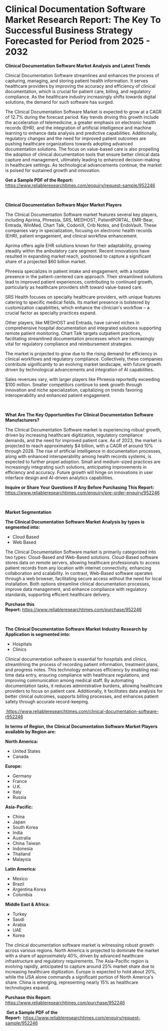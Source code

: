 <p><h1>Clinical Documentation Software Market Research Report: The Key To Successful Business Strategy Forecasted for Period from 2025 - 2032</h1></p><p><strong>Clinical Documentation Software Market Analysis and Latest Trends</strong></p>
<p><p>Clinical Documentation Software streamlines and enhances the process of capturing, managing, and storing patient health information. It serves healthcare providers by improving the accuracy and efficiency of clinical documentation, which is crucial for patient care, billing, and regulatory compliance. As the healthcare industry increasingly shifts towards digital solutions, the demand for such software has surged.</p><p>The Clinical Documentation Software Market is expected to grow at a CAGR of 12.7% during the forecast period. Key trends driving this growth include the acceleration of telemedicine, a greater emphasis on electronic health records (EHR), and the integration of artificial intelligence and machine learning to enhance data analysis and predictive capabilities. Additionally, regulatory changes and the need for improved patient outcomes are pushing healthcare organizations towards adopting advanced documentation solutions. The focus on value-based care is also propelling the adoption of clinical documentation tools that ensure better clinical data capture and management, ultimately leading to enhanced decision-making in healthcare settings. As technological advancements continue, the market is poised for sustained growth and innovation.</p></p>
<p><strong>Get a Sample PDF of the Report:&nbsp;</strong> <a href="https://www.reliableresearchtimes.com/enquiry/request-sample/952246?utm_campaign=3069&utm_medium=2&utm_source=Github&utm_content=ia&utm_term=17042025&utm_id=clinical-documentation-software">https://www.reliableresearchtimes.com/enquiry/request-sample/952246</a></p>
<p>&nbsp;</p>
<p><strong>Clinical Documentation Software Major Market Players</strong></p>
<p><p>The Clinical Documentation Software market features several key players, including Aprima, Phreesia, SRS, MEDHOST, PatientPORTAL, EMR-Bear, Entrada, WinMed, Chart Talk, CodoniX, Crib Notes, and EndoVault. These companies vary in specialization, focusing on electronic health records (EHR), patient engagement, and clinical workflow enhancement.</p><p>Aprima offers agile EHR solutions known for their adaptability, growing steadily within the ambulatory care segment. Recent innovations have resulted in expanding market reach, positioned to capture a significant share of a projected $60 billion market.</p><p>Phreesia specializes in patient intake and engagement, with a notable presence in the patient-centered care approach. Their streamlined solutions lead to improved patient experiences, contributing to continued growth, particularly as healthcare providers shift toward value-based care.</p><p>SRS Health focuses on specialty healthcare providers, with unique features catering to specific medical fields. Its market presence is bolstered by customization capabilities, which enhance the clinician's workflow – a crucial factor as specialty practices expand.</p><p>Other players, like MEDHOST and Entrada, have carved niches in comprehensive hospital documentation and integrated solutions supporting remote patient monitoring. Chart Talk targets outpatient practices, facilitating streamlined documentation processes which are increasingly vital for regulatory compliance and reimbursement strategies.</p><p>The market is projected to grow due to the rising demand for efficiency in clinical workflows and regulatory compliance. Collectively, these companies contribute significantly to an evolving market landscape, with future growth driven by technological advancements and integration of AI capabilities.</p><p>Sales revenues vary, with larger players like Phreesia reportedly exceeding $100 million. Smaller competitors continue to seek growth through innovation and niche specialization, capitalizing on trends favoring interoperability and enhanced patient engagement.</p></p>
<p>&nbsp;</p>
<p><strong>What Are The Key Opportunities For Clinical Documentation Software Manufacturers?</strong></p>
<p><p>The Clinical Documentation Software market is experiencing robust growth, driven by increasing healthcare digitization, regulatory compliance demands, and the need for improved patient care. As of 2023, the market is projected to reach approximately $4 billion, with a CAGR of around 10% through 2028. The rise of artificial intelligence in documentation processes, along with enhanced interoperability among health records systems, is expected to further propel adoption. Small and medium-sized practices are increasingly integrating such solutions, anticipating improvements in efficiency and accuracy. Future growth will hinge on innovations in user interface design and AI-driven analytics capabilities.</p></p>
<p><strong>Inquire or Share Your Questions If Any Before Purchasing This Report:</strong> <a href="https://www.reliableresearchtimes.com/enquiry/pre-order-enquiry/952246?utm_campaign=3069&utm_medium=2&utm_source=Github&utm_content=ia&utm_term=17042025&utm_id=clinical-documentation-software">https://www.reliableresearchtimes.com/enquiry/pre-order-enquiry/952246</a></p>
<p>&nbsp;</p>
<p><strong>Market Segmentation</strong></p>
<p><strong>The Clinical Documentation Software Market Analysis by types is segmented into:</strong></p>
<p><ul><li>Cloud Based</li><li>Web Based</li></ul></p>
<p><p>The Clinical Documentation Software market is primarily categorized into two types: Cloud-Based and Web-Based solutions. Cloud-Based software stores data on remote servers, allowing healthcare professionals to access patient records from any location with internet connectivity, enhancing collaboration and scalability. In contrast, Web-Based software operates through a web browser, facilitating secure access without the need for local installation. Both options streamline clinical documentation processes, improve data management, and enhance compliance with regulatory standards, supporting efficient healthcare delivery.</p></p>
<p><strong>Purchase this Report:&nbsp;</strong><a href="https://www.reliableresearchtimes.com/purchase/952246?utm_campaign=3069&utm_medium=2&utm_source=Github&utm_content=ia&utm_term=17042025&utm_id=clinical-documentation-software">https://www.reliableresearchtimes.com/purchase/952246</a></p>
<p>&nbsp;</p>
<p><strong>The Clinical Documentation Software Market Industry Research by Application is segmented into:</strong></p>
<p><ul><li>Hospitals</li><li>Clinics</li></ul></p>
<p><p>Clinical documentation software is essential for hospitals and clinics, streamlining the process of recording patient information, treatment plans, and progress notes. This technology enhances efficiency by enabling real-time data entry, ensuring compliance with healthcare regulations, and improving communication among medical staff. By automating documentation tasks, it reduces administrative burdens, allowing healthcare providers to focus on patient care. Additionally, it facilitates data analysis for better clinical outcomes, supports billing processes, and enhances patient safety through accurate record-keeping.</p></p>
<p><a href="https://www.reliableresearchtimes.com/clinical-documentation-software-r952246?utm_campaign=3069&utm_medium=2&utm_source=Github&utm_content=ia&utm_term=17042025&utm_id=clinical-documentation-software">&nbsp;https://www.reliableresearchtimes.com/clinical-documentation-software-r952246</a></p>
<p><strong>In terms of Region, the Clinical Documentation Software Market Players available by Region are:</strong></p>
<p>
    <p> <strong> North America: </strong>
        <ul>
            <li>United States</li>
            <li>Canada</li>
        </ul>
        </p> 
    <p> <strong> Europe: </strong>
        <ul>
            <li>Germany</li>
            <li>France</li>
            <li>U.K.</li>
            <li>Italy</li>
            <li>Russia</li>
        </ul>
        </p> 
    <p> <strong> Asia-Pacific: </strong>
        <ul>
            <li>China</li>
            <li>Japan</li>
            <li>South Korea</li>
            <li>India</li>
            <li>Australia</li>
            <li>China Taiwan</li>
            <li>Indonesia</li>
            <li>Thailand</li>
            <li>Malaysia</li>
        </ul>
        </p> 
    <p> <strong> Latin America: </strong>
        <ul>
            <li>Mexico</li>
            <li>Brazil</li>
            <li>Argentina Korea</li>
            <li>Colombia</li>
        </ul>
        </p> 
    <p> <strong> Middle East & Africa: </strong>
        <ul>
            <li>Turkey</li>
            <li>Saudi</li>
            <li>Arabia</li>
            <li>UAE</li>
            <li>Korea</li>
        </ul>
    </p>
    </p>
<p><p>The clinical documentation software market is witnessing robust growth across various regions. North America is projected to dominate the market with a share of approximately 40%, driven by advanced healthcare infrastructure and regulatory requirements. The Asia-Pacific region is evolving rapidly, anticipated to capture around 25% market share due to increasing healthcare digitization. Europe is expected to hold about 20%, while the USA alone commands a significant portion of North America's share. China is emerging, representing nearly 15% as healthcare technologies expand.</p></p>
<p><strong>Purchase this Report: </strong><a href="https://www.reliableresearchtimes.com/purchase/952246?utm_campaign=3069&utm_medium=2&utm_source=Github&utm_content=ia&utm_term=17042025&utm_id=clinical-documentation-software">https://www.reliableresearchtimes.com/purchase/952246</a></p>
<p>&nbsp;<strong>Get a Sample PDF of the Report:&nbsp;&nbsp;</strong><a href="https://www.reliableresearchtimes.com/enquiry/request-sample/952246?utm_campaign=3069&utm_medium=2&utm_source=Github&utm_content=ia&utm_term=17042025&utm_id=clinical-documentation-software">https://www.reliableresearchtimes.com/enquiry/request-sample/952246</a></p>
<p><strong></strong></p>
<p><p></p><p></p><p></p></p>